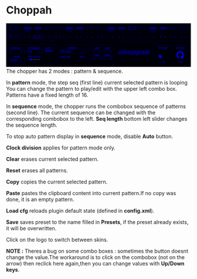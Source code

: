 # Choppah
![alt text](Ressources/images/GUI.png)
The chopper has 2 modes : pattern & sequence.

In **pattern** mode, the step seq (first line) current selected pattern is looping
You can change the pattern to play/edit with the upper left combo box.
Patterns have a fixed length of 16.

In **sequence** mode, the chopper runs the combobox sequence of patterns (second line).
The current sequence can be changed with the corresponding combobox to the left.
**Seq length** bottom left slider changes the sequence length.

To stop auto pattern display in **sequence** mode, disable **Auto** button.

**Clock division** applies for pattern mode only.

**Clear** erases current selected pattern.

**Reset** erases all patterns.

**Copy** copies the current selected pattern.

**Paste** pastes the clipboard content into current pattern.If no copy was done, it is an empty pattern.

**Load cfg** reloads plugin default state (defined in **config.xml**).

**Save** saves preset to the name filled in **Presets**, if the preset already exists, it will be overwritten.

Click on the logo to switch between skins.

**NOTE :** Theres a bug on some combo boxes : sometimes the button doesnt change the value.The workaround is to click on the combobox (not on the arrow) then reclick here again,then you can change values with **Up/Down keys**.  
